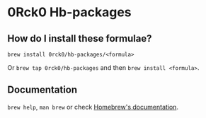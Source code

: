 # 0Rck0 Hb-packages

## How do I install these formulae?

`brew install 0rck0/hb-packages/<formula>`

Or `brew tap 0rck0/hb-packages` and then `brew install <formula>`.

## Documentation

`brew help`, `man brew` or check [Homebrew's documentation](https://docs.brew.sh).

